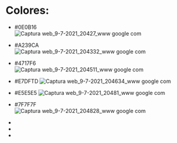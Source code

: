 # Colores: 

 * #0E0B16   
 ![Captura web_9-7-2021_20427_www google com](https://user-images.githubusercontent.com/70907846/125145031-42aad280-e0f6-11eb-82f1-793e82385fcf.jpeg)
 
 * #A239CA   
 ![Captura web_9-7-2021_204332_www google com](https://user-images.githubusercontent.com/70907846/125145071-62da9180-e0f6-11eb-8fee-93f81a13229f.jpeg)

 * #4717F6  
 ![Captura web_9-7-2021_204511_www google com](https://user-images.githubusercontent.com/70907846/125145117-93223000-e0f6-11eb-96ad-4fcc38666cc0.jpeg)
 
 * #E7DFTD
 ![Captura web_9-7-2021_204634_www google com](https://user-images.githubusercontent.com/70907846/125145189-c49afb80-e0f6-11eb-9964-168029e9c842.jpeg)
 
 * #E5E5E5
 ![Captura web_9-7-2021_20481_www google com](https://user-images.githubusercontent.com/70907846/125145257-f6ac5d80-e0f6-11eb-8e10-fe68efd18cf7.jpeg)
 
  * #7F7F7F  
  ![Captura web_9-7-2021_204828_www google com](https://user-images.githubusercontent.com/70907846/125145281-088e0080-e0f7-11eb-9344-23828de16d31.jpeg)
 
 

 

 * 
 

 * 


 * 
 

